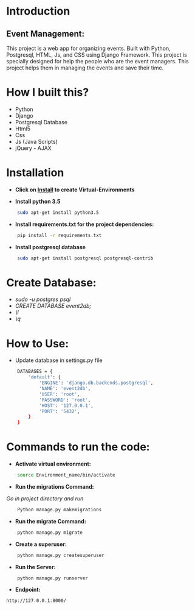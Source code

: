 # Introduction
## Event Management:
This project is a web app for organizing events. Built with Python, Postgresql, HTML, Js, and CSS using Django Framework. This project is specially designed for help the people who are the event managers. This project helps them in managing the events and save their time.

# How I built this?

* Python
* Django
* Postgresql Database
* Html5
* Css
* Js (Java Scripts)
* jQuery - AJAX

# Installation

* __Click on [Install](https://pypi.org/project/virtualenv/) to create Virtual-Environments__

* __Install python 3.5__
```bash
    sudo apt-get install python3.5
```
* __Install requirements.txt for the project dependencies:__
```bash 
    pip install -r requirements.txt
```

* __Install postgresql database__
```bash
    sudo apt-get install postgresql postgresql-contrib
```
# Create Database:
* _sudo -u postgres psql_
* _CREATE DATABASE event2db;_
* _\l_
* _\q_

# How to Use:
* Update database in settings.py file
```bash
    DATABASES = {
        'default': {
            'ENGINE': 'django.db.backends.postgresql',
            'NAME': 'event2db',
            'USER': 'root',
            'PASSWORD': 'root',
            'HOST': '127.0.0.1',
            'PORT': '5432',
        }
    }
```

# Commands to run the code:

* __Activate virtual environment:__
```bash 
    source Environment_name/bin/activate
```

* __Run the migrations Command:__

_Go in project directory and run_
```bash
    Python manage.py makemigrations
```

* __Run the migrate Command:__
```bash
    python manage.py migrate
```

* __Create a superuser:__
```bash
    python manage.py createsuperuser
```

* __Run the Server:__
```bash
    python manage.py runserver
```

* __Endpoint:__
```bash
http://127.0.0.1:8000/
```
